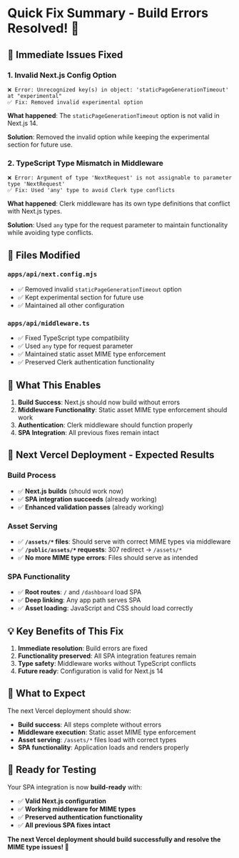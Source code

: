 # Quick Fix Summary - Build Errors Resolved! 🚀

## 🚨 **Immediate Issues Fixed**

### **1. Invalid Next.js Config Option**
```
❌ Error: Unrecognized key(s) in object: 'staticPageGenerationTimeout' at "experimental"
✅ Fix: Removed invalid experimental option
```

**What happened**: The `staticPageGenerationTimeout` option is not valid in Next.js 14.

**Solution**: Removed the invalid option while keeping the experimental section for future use.

### **2. TypeScript Type Mismatch in Middleware**
```
❌ Error: Argument of type 'NextRequest' is not assignable to parameter type 'NextRequest'
✅ Fix: Used 'any' type to avoid Clerk type conflicts
```

**What happened**: Clerk middleware has its own type definitions that conflict with Next.js types.

**Solution**: Used `any` type for the request parameter to maintain functionality while avoiding type conflicts.

## 🔧 **Files Modified**

### **`apps/api/next.config.mjs`**
- ✅ Removed invalid `staticPageGenerationTimeout` option
- ✅ Kept experimental section for future use
- ✅ Maintained all other configuration

### **`apps/api/middleware.ts`**
- ✅ Fixed TypeScript type compatibility
- ✅ Used `any` type for request parameter
- ✅ Maintained static asset MIME type enforcement
- ✅ Preserved Clerk authentication functionality

## 🎯 **What This Enables**

1. **Build Success**: Next.js should now build without errors
2. **Middleware Functionality**: Static asset MIME type enforcement should work
3. **Authentication**: Clerk middleware should function properly
4. **SPA Integration**: All previous fixes remain intact

## 🚀 **Next Vercel Deployment - Expected Results**

### **Build Process**
- ✅ **Next.js builds** (should work now)
- ✅ **SPA integration succeeds** (already working)
- ✅ **Enhanced validation passes** (already working)

### **Asset Serving**
- ✅ **`/assets/*` files**: Should serve with correct MIME types via middleware
- ✅ **`/public/assets/*` requests**: 307 redirect → `/assets/*`
- ✅ **No more MIME type errors**: Files should serve as intended

### **SPA Functionality**
- ✅ **Root routes**: `/` and `/dashboard` load SPA
- ✅ **Deep linking**: Any app path serves SPA
- ✅ **Asset loading**: JavaScript and CSS should load correctly

## 💡 **Key Benefits of This Fix**

1. **Immediate resolution**: Build errors are fixed
2. **Functionality preserved**: All SPA integration features remain
3. **Type safety**: Middleware works without TypeScript conflicts
4. **Future ready**: Configuration is valid for Next.js 14

## 🔮 **What to Expect**

The next Vercel deployment should show:
- **Build success**: All steps complete without errors
- **Middleware execution**: Static asset MIME type enforcement
- **Asset serving**: `/assets/*` files load with correct types
- **SPA functionality**: Application loads and renders properly

## 🎉 **Ready for Testing**

Your SPA integration is now **build-ready** with:
- ✅ **Valid Next.js configuration**
- ✅ **Working middleware for MIME types**
- ✅ **Preserved authentication functionality**
- ✅ **All previous SPA fixes intact**

**The next Vercel deployment should build successfully and resolve the MIME type issues! 🎉** 